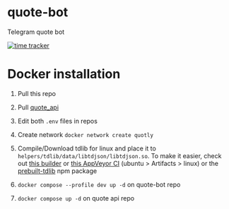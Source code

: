 # quote-bot
Telegram quote bot

[![time tracker](https://wakatime.com/badge/github/LyoSU/quote-bot.svg)](https://wakatime.com/badge/github/LyoSU/quote-bot)


# Docker installation
1) Pull this repo

2) Pull [quote_api](https://github.com/LyoSU/quote-api)

3) Edit both `.env` files in repos

4) Create network `docker network create quotly`

5) Compile/Download tdlib for linux and place it to `helpers/tdlib/data/libtdjson/libtdjson.so`. To make it easier, check out [this builder](https://github.com/vlakam/tdlib.native) or [this AppVeyor CI](https://ci.appveyor.com/project/vlakam/tdlib-native) (ubuntu > Artifacts > linux) or the [prebuilt-tdlib](https://npmjs.com/package/prebuilt-tdlib) npm package

6) `docker compose --profile dev up -d` on quote-bot repo

7) `docker compose up -d` on quote api repo
